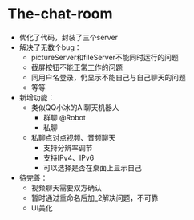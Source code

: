 # The-chat-room
- 优化了代码，封装了三个server
- 解决了无数个bug：
  - pictureServer和fileServer不能同时运行的问题
  - 截屏按钮不能正常工作的问题
  - 同用户名登录，仍显示不能自己与自己聊天的问题
  - 等等
- 新增功能：
  - 类似QQ小冰的AI聊天机器人
    - 群聊 @Robot
    - 私聊
  - 私聊点对点视频、音频聊天
    - 支持分辨率调节
    - 支持IPv4、IPv6
    - 可以选择是否在桌面上显示自己
- 待完善：
  - 视频聊天需要双方确认
  - 暂时通过重命名后加_2解决问题，不可靠
  - UI美化